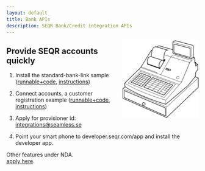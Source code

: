 ```yaml
---
layout: default
title: Bank APIs
description: SEQR Bank/Credit integration APIs 
---
```


<img src="/assets/images/cash_register_bw.png" align="right" width="200px"/>

## Provide SEQR accounts quickly

1. Install the standard-bank-link sample 
    ([runnable+code](/download/ers-standard-bank-link-sample.tgz), 
     [instructions](/bank/link))

2. Connect accounts, a customer registration example 
    ([runnable+code](/download/seqr-provisioner-sample.tgz), 
     [instructions](/bank/connect))

3. Apply for provisioner id: 
    [integrations@seamless.se](mailto:integrations@seamless.se)

4. Point your smart phone to developer.seqr.com/app and install the developer app.


Other features under NDA.  
[apply here](http://sales.seqr.com/). 

